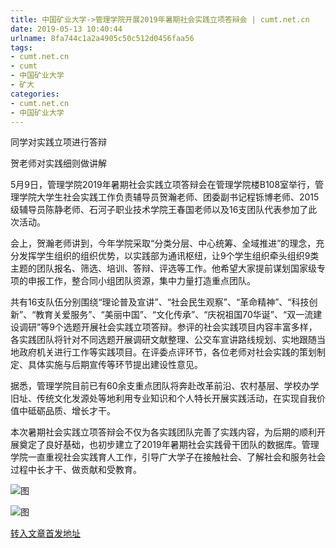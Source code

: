 ```yaml
---
title: 中国矿业大学->管理学院开展2019年暑期社会实践立项答辩会 | cumt.net.cn
date: 2019-05-13 10:40:44
urlname: 8fa744c1a2a4905c50c512d0456faa56
tags: 
- cumt.net.cn
- cumt
- 中国矿业大学
- 矿大
categories:
- cumt.net.cn
- 中国矿业大学
---
```



同学对实践立项进行答辩

贺老师对实践细则做讲解

5月9日，管理学院2019年暑期社会实践立项答辩会在管理学院楼B108室举行，管理学院大学生社会实践工作负责辅导员贺瀚老师、团委副书记程铄博老师、2015级辅导员陈静老师、石河子职业技术学院王春国老师以及16支团队代表参加了此次活动。

会上，贺瀚老师讲到，今年学院采取“分类分层、中心统筹、全域推进”的理念，充分发挥学生组织的组织优势，以实践部为通讯枢纽，让9个学生组织牵头组织9类主题的团队报名、筛选、培训、答辩、评选等工作。他希望大家提前谋划国家级专项的申报工作，整合同小组团队资源，集中力量打造重点团队。

共有16支队伍分别围绕“理论普及宣讲”、“社会民生观察”、“革命精神”、“科技创新”、“教育关爱服务”、“美丽中国”、“文化传承”、“庆祝祖国70华诞”、“双一流建设调研”等9个选题开展社会实践立项答辩。参评的社会实践项目内容丰富多样，各实践团队将针对不同选题开展调研文献整理、公交车宣讲路线规划、实地跟随当地政府机关进行工作等实践项目。在评委点评环节，各位老师对社会实践的策划制定、具体实施与后期宣传等环节提出建设性意见。

据悉，管理学院目前已有60余支重点团队将奔赴改革前沿、农村基层、学校办学旧址、传统文化发源处等地利用专业知识和个人特长开展实践活动，在实现自我价值中砥砺品质、增长才干。

本次暑期社会实践立项答辩会不仅为各实践团队完善了实践内容，为后期的顺利开展奠定了良好基础，也初步建立了2019年暑期社会实践骨干团队的数据库。管理学院一直重视社会实践育人工作，引导广大学子在接触社会、了解社会和服务社会过程中长才干、做贡献和受教育。



![图](http://xwzx.cumt.edu.cn/_upload/article/images/10/48/0d843b4649d2bac688bd87470d57/dd8e3b43-de62-4b4c-815d-4e519a88684f.jpg)

![图](http://xwzx.cumt.edu.cn/_upload/article/images/10/48/0d843b4649d2bac688bd87470d57/8d751d7a-d8f1-4ea9-a18d-214dad1f6ece.jpg)

[转入文章首发地址](http://xwzx.cumt.edu.cn/ff/94/c523a524180/page.htm)